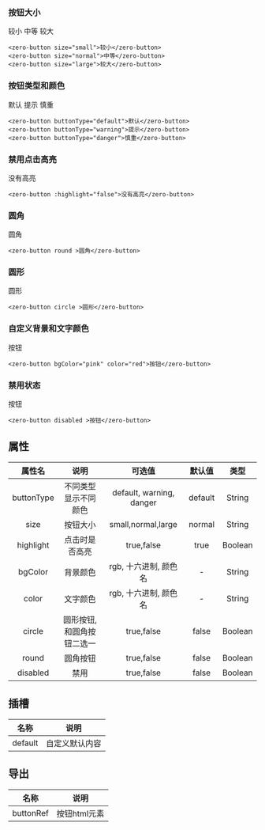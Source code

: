 
<script setup>
import zeroButton from "@/button/zeroButton.vue";
</script>
### 按钮大小
<zero-button size="small">较小</zero-button>
<zero-button size="normal">中等</zero-button>
<zero-button size="large">较大</zero-button>
```vue
<zero-button size="small">较小</zero-button>
<zero-button size="normal">中等</zero-button>
<zero-button size="large">较大</zero-button>
```
### 按钮类型和颜色
<zero-button buttonType="default">默认</zero-button>
<zero-button buttonType="warning">提示</zero-button>
<zero-button buttonType="danger">慎重</zero-button>
```vue
<zero-button buttonType="default">默认</zero-button>
<zero-button buttonType="warning">提示</zero-button>
<zero-button buttonType="danger">慎重</zero-button>
```
### 禁用点击高亮
<zero-button :highlight="false">没有高亮</zero-button>
```vue
<zero-button :highlight="false">没有高亮</zero-button>
```
### 圆角
<zero-button round >圆角</zero-button>
```vue
<zero-button round >圆角</zero-button>
```
### 圆形
<zero-button circle >圆形</zero-button>
```vue
<zero-button circle >圆形</zero-button>
```
### 自定义背景和文字颜色
<zero-button bgColor="pink" color="red">按钮</zero-button>
```vue
<zero-button bgColor="pink" color="red">按钮</zero-button>
```
### 禁用状态
<zero-button disabled bgColor="pink" color="red">按钮</zero-button>
```vue
<zero-button disabled >按钮</zero-button>
```
## 属性
|     属性名      |      说明       |           可选值            |   默认值   |   类型    |
|:------------:|:-------------:|:------------------------:|:-------:|:-------:|
|  buttonType  |  不同类型显示不同颜色   | default, warning, danger | default | String  |
|     size     |     按钮大小      |    small,normal,large    | normal  | String  |
|  highlight   |    点击时是否高亮    |        true,false        |  true   | Boolean |
|   bgColor    |     背景颜色      |      rgb, 十六进制, 颜色名      |    -    | String  |
|    color     |     文字颜色      |      rgb, 十六进制, 颜色名      |    -    | String  |
|  circle      | 圆形按钮,和圆角按钮二选一 |        true,false        |  false  | Boolean |
|    round     |     圆角按钮      |        true,false        |  false  | Boolean |
|   disabled   |      禁用       |        true,false        |  false  | Boolean |
## 插槽
| 名称 |    说明   |
|:-:|:-------:|
| default  | 自定义默认内容 |
## 导出
| 名称 |    说明    |
|:-:|:--------:|
| buttonRef  | 按钮html元素 |
